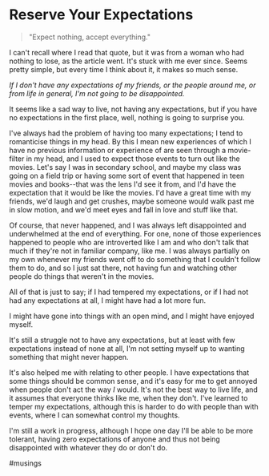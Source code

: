 # Reserve Your Expectations

> "Expect nothing, accept everything."

<!--more-->
I can't recall where I read that quote, but it was from a woman who had nothing to lose, as the article went. It's stuck with me ever since. Seems pretty simple, but every time I think about it, it makes so much sense. 

*If I don't have any expectations of my friends, or the people around me, or from life in general, I'm not going to be disappointed.* 

It seems like a sad way to live, not having any expectations, but if you have no expectations in the first place, well, nothing is going to surprise you.

I've always had the problem of having too many expectations; I tend to romanticise things in my head. By this I mean new experiences of which I have no previous information or experience of are seen through a movie-filter in my head, and I used to expect those events to turn out like the movies. Let's say I was in secondary school, and maybe my class was going on a field trip or having some sort of event that happened in teen movies and books--that was the lens I'd see it from, and I'd have the expectation that it would be like the movies. I'd have a great time with my friends, we'd laugh and get crushes, maybe someone would walk past me in slow motion, and we'd meet eyes and fall in love and stuff like that.

Of course, that never happened, and I was always left disappointed and underwhelmed at the end of everything. For one, none of those experiences happened to people who are introverted like I am and who don't talk that much if they're not in familiar company, like me. I was always partially on my own whenever my friends went off to do something that I couldn't follow them to do, and so I just sat there, not having fun and watching other people do things that weren't in the movies.

All of that is just to say; if I had tempered my expectations, or if I had not had any expectations at all, I might have had a lot more fun. 

I might have gone into things with an open mind, and I might have enjoyed myself. 

It's still a struggle not to have any expectations, but at least with few expectations instead of none at all, I'm not setting myself up to wanting something that might never happen.

It's also helped me with relating to other people. I have expectations that some things should be common sense, and it's easy for me to get annoyed when people don't act the way *I* would. It's not the best way to live life, and it assumes that everyone thinks like me, when they don't. I've learned to temper my expectations, although this is harder to do with people than with events, where I can somewhat control my thoughts. 

I'm still a work in progress, although I hope one day I'll be able to be more tolerant, having zero expectations of anyone and thus not being disappointed with whatever they do or don't do.

#musings
